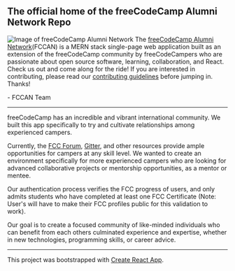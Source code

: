 ## The official home of the freeCodeCamp Alumni Network Repo
![Image of freeCodeCamp Alumni Network](http://i.imgur.com/hRxbclK.png)
The [freeCodeCamp Alumni Network](http://fcc-alumni.com)(FCCAN) is a MERN stack single-page web application built as an extension of the freeCodeCamp community by freeCodeCampers who are passionate about open source software, learning, collaboration, and React. Check us out and come along for the ride! If you are interested in contributing, please read our [contributing guidelines](https://github.com/FCC-Alumni/alumni-network/blob/master/CONTRIBUTING.md) before jumping in. Thanks!

\- FCCAN Team

***

freeCodeCamp has an incredible and vibrant international community. We built this app specifically to try and cultivate relationships among experienced campers.

Currently, the [FCC Forum](https://forum.freecodecamp.org), [Gitter](https://gitter.im/freeCodeCamp), and other resources provide ample opportunities for campers at any skill level. We wanted to create an environment specifically for more experienced campers who are looking for advanced collaborative projects or mentorship opportunities, as a mentor or mentee.

Our authentication process verifies the FCC progress of users, and only admits students who have completed at least one FCC Certificate (Note: User's will have to make their FCC profiles public for this validation to work).

Our goal is to create a focused community of like-minded individuals who can benefit from each others culminated experience and expertise, whether in new technologies, programming skills, or career advice.

***

This project was bootstrapped with [Create React App](https://github.com/facebookincubator/create-react-app).
